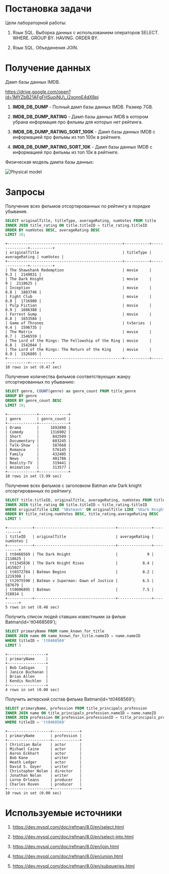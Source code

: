 # Постановка задачи

Цели лабораторной работы:

1.  Язык SQL. Выборка данных с использованием операторов SELECT. WHERE.
    GROUP BY. HAVING. ORDER BY.

2.  Язык SQL. Объединения JOIN.

# Получение данных

Дамп базы данных IMDB.

https://drive.google.com/open?id=1MYZbB21AFgFHSuoiNU\_I2xonnE4dX8pj

1.  **IMDB\_DB\_DUMP** - Полный дамп базы данных IMDB. Размер 7GB.

2.  **IMDB\_DB\_DUMP\_RATING** - Дамп базы данных IMDB в котором убрана
    информация про фильмы для которых нет рейтинга.

3.  **IMDB\_DB\_DUMP\_RATING\_SORT\_100K** - Дамп базы данных IMDB c
    информацией про фильмы из топ 100к в рейтниге.

4.  **IMDB\_DB\_DUMP\_RATING\_SORT\_10K** - Дамп базы данных IMDB c
    информацией про фильмы из топ 10к в рейтниге.

Физическая модель дампа базы данных:

![Physical
model<span label="fig:Physical model"></span>](images/Lab3/IMDB_DB_Model.jpg)

# Запросы

Получение всех фильмов отсортированных по рейтингу в порядке убывания.

``` sql
SELECT originalTitle, titleType, averageRating, numVotes FROM title
INNER JOIN title_rating ON title.titleID = title_rating.titleID
ORDER BY numVotes DESC, averageRating DESC
LIMIT 10;
```

    +---------------------------------------------------+-----------+---------------+----------+
    | originalTitle                                     | titleType | averageRating | numVotes |
    +---------------------------------------------------+-----------+---------------+----------+
    | The Shawshank Redemption                          | movie     |           9.3 |  2149031 |
    | The Dark Knight                                   | movie     |             9 |  2118625 |
    | Inception                                         | movie     |           8.8 |  1883746 |
    | Fight Club                                        | movie     |           8.8 |  1716980 |
    | Pulp Fiction                                      | movie     |           8.9 |  1686388 |
    | Forrest Gump                                      | movie     |           8.8 |  1653584 |
    | Game of Thrones                                   | tvSeries  |           9.4 |  1596735 |
    | The Matrix                                        | movie     |           8.7 |  1546559 |
    | The Lord of the Rings: The Fellowship of the Ring | movie     |           8.8 |  1542044 |
    | The Lord of the Rings: The Return of the King     | movie     |           8.9 |  1526805 |
    +---------------------------------------------------+-----------+---------------+----------+
    10 rows in set (0.47 sec)

Получение количества фильмов соответствующих жанру отсортированных по
убыванию:

``` sql
SELECT genre, COUNT(genre) as genre_count FROM title_genre
GROUP BY genre
ORDER BY genre_count DESC
LIMIT 10;
```

    +-------------+-------------+
    | genre       | genre_count |
    +-------------+-------------+
    | Drama       |     1692898 |
    | Comedy      |     1316902 |
    | Short       |      842509 |
    | Documentary |      603245 |
    | Talk-Show   |      587668 |
    | Romance     |      576145 |
    | Family      |      432405 |
    | News        |      401786 |
    | Reality-TV  |      319441 |
    | Animation   |      313577 |
    +-------------+-------------+
    10 rows in set (3.99 sec)

Получение всех фильмов с заголовком Batman или Dark knight
отсортированных по рейтингу.

``` sql
SELECT title.titleID, originalTitle, averageRating, numVotes FROM title
INNER JOIN title_rating ON title.titleID = title_rating.titleID
WHERE originalTitle LIKE '%Batman%' OR originalTitle LIKE '%Dark Knight%' AND titleType = 'movie'
ORDER BY title_rating.numVotes DESC, title_rating.averageRating DESC
LIMIT 5
```

    +-----------+------------------------------------+---------------+----------+
    | titleID   | originalTitle                      | averageRating | numVotes |
    +-----------+------------------------------------+---------------+----------+
    | tt0468569 | The Dark Knight                    |             9 |  2118625 |
    | tt1345836 | The Dark Knight Rises              |           8.4 |  1415027 |
    | tt0372784 | Batman Begins                      |           8.2 |  1219308 |
    | tt2975590 | Batman v Superman: Dawn of Justice |           6.5 |   587679 |
    | tt0096895 | Batman                             |           7.5 |   318814 |
    +-----------+------------------------------------+---------------+----------+
    5 rows in set (0.48 sec)

Получить список людей ставших известными за фильм
Batman(id=’tt0468569’);

``` sql
SELECT primaryName FROM name_known_for_title 
INNER JOIN name ON name_known_for_title.nameID = name.nameID
WHERE titleID = 'tt0468569'
LIMIT 5
```

    +-----------------+
    | primaryName     |
    +-----------------+
    | Bob Cadigan     |
    | Janice Buchanan |
    | Brian Allen     |
    | Kendis Rochlen  |
    +-----------------+
    4 rows in set (0.00 sec)

Получить актерский состав фильма Batman(id=’tt0468569’);

``` sql
SELECT primaryName, profession FROM title_principals_profession
INNER JOIN name ON title_principals_profession.nameID = name.nameID
INNER JOIN profession ON profession.professionID = title_principals_profession.professionID
WHERE titleID = 'tt0468569'
```

    +-------------------+------------+
    | primaryName       | profession |
    +-------------------+------------+
    | Christian Bale    | actor      |
    | Michael Caine     | actor      |
    | Aaron Eckhart     | actor      |
    | Bob Kane          | writer     |
    | Heath Ledger      | actor      |
    | David S. Goyer    | writer     |
    | Christopher Nolan | director   |
    | Jonathan Nolan    | writer     |
    | Lorne Orleans     | producer   |
    | Charles Roven     | producer   |
    +-------------------+------------+
    10 rows in set (0.00 sec)

# Используемые источники

1.  https://dev.mysql.com/doc/refman/8.0/en/select.html

2.  https://dev.mysql.com/doc/refman/8.0/en/select-into.html

3.  https://dev.mysql.com/doc/refman/8.0/en/join.html

4.  https://dev.mysql.com/doc/refman/8.0/en/union.html

5.  https://dev.mysql.com/doc/refman/8.0/en/subqueries.html
